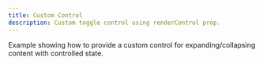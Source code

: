 ```yaml
---
title: Custom Control
description: Custom toggle control using renderControl prop.
---
```


Example showing how to provide a custom control for expanding/collapsing content with controlled state.
